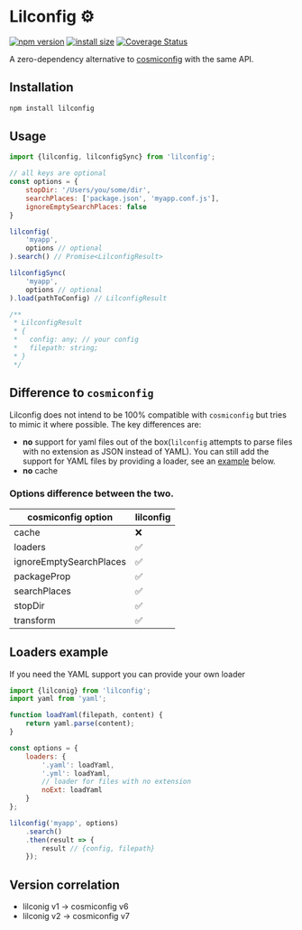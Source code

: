 # Lilconfig ⚙️
[![npm version](https://badge.fury.io/js/lilconfig.svg)](https://badge.fury.io/js/lilconfig)
[![install size](https://packagephobia.now.sh/badge?p=lilconfig)](https://packagephobia.now.sh/result?p=lilconfig)
[![Coverage Status](https://coveralls.io/repos/github/antonk52/lilconfig/badge.svg)](https://coveralls.io/github/antonk52/lilconfig)

A zero-dependency alternative to [cosmiconfig](https://www.npmjs.com/package/cosmiconfig) with the same API.

## Installation

```sh
npm install lilconfig
```

## Usage

```js
import {lilconfig, lilconfigSync} from 'lilconfig';

// all keys are optional
const options = {
    stopDir: '/Users/you/some/dir',
    searchPlaces: ['package.json', 'myapp.conf.js'],
    ignoreEmptySearchPlaces: false
}

lilconfig(
    'myapp',
    options // optional
).search() // Promise<LilconfigResult>

lilconfigSync(
    'myapp',
    options // optional
).load(pathToConfig) // LilconfigResult

/**
 * LilconfigResult
 * {
 *   config: any; // your config
 *   filepath: string;
 * }
 */
```

## Difference to `cosmiconfig`
Lilconfig does not intend to be 100% compatible with `cosmiconfig` but tries to mimic it where possible. The key differences are:
- **no** support for yaml files out of the box(`lilconfig` attempts to parse files with no extension as JSON instead of YAML). You can still add the support for YAML files by providing a loader, see an [example](#loaders-example) below.
- **no** cache

### Options difference between the two.

|cosmiconfig option      | lilconfig |
|------------------------|-----------|
|cache                   | ❌        |
|loaders                 | ✅        |
|ignoreEmptySearchPlaces | ✅        |
|packageProp             | ✅        |
|searchPlaces            | ✅        |
|stopDir                 | ✅        |
|transform               | ✅        |

## Loaders example

If you need the YAML support you can provide your own loader

```js
import {lilconig} from 'lilconfig';
import yaml from 'yaml';

function loadYaml(filepath, content) {
    return yaml.parse(content);
}

const options = {
    loaders: {
        '.yaml': loadYaml,
        '.yml': loadYaml,
        // loader for files with no extension
        noExt: loadYaml
    }
};

lilconfig('myapp', options)
    .search()
    .then(result => {
        result // {config, filepath}
    });
```

## Version correlation

- lilconig v1 → cosmiconfig v6
- lilconig v2 → cosmiconfig v7
